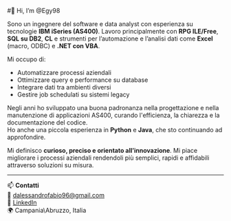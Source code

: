 #👋 Hi, I’m @Egy98

Sono un ingegnere del software e data analyst con esperienza su tecnologie **IBM iSeries (AS400)**.
Lavoro principalmente con **RPG ILE/Free**, **SQL su DB2**, **CL** e strumenti per l’automazione e l’analisi dati come **Excel** (macro, ODBC) e **.NET con VBA**.

Mi occupo di:
- Automatizzare processi aziendali
- Ottimizzare query e performance su database
- Integrare dati tra ambienti diversi
- Gestire job schedulati su sistemi legacy

Negli anni ho sviluppato una buona padronanza nella progettazione e nella manutenzione di applicazioni AS400, curando l'efficienza, la chiarezza e la documentazione del codice.  
Ho anche una piccola esperienza in **Python** e **Java**, che sto continuando ad approfondire.

Mi definisco **curioso, preciso e orientato all’innovazione**. Mi piace migliorare i processi aziendali rendendoli più semplici, rapidi e affidabili attraverso soluzioni su misura.

---

📫 **Contatti**  
📧 dalessandrofabio96@gmail.com  
🔗 [LinkedIn](https://www.linkedin.com/in/fabio-d-alessandro-a06a3813a)  
🌍 Campania\Abruzzo, Italia
